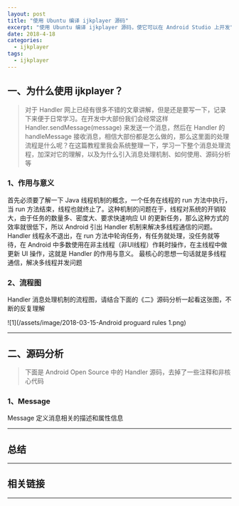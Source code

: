 ```yaml
---
layout: post
title: "使用 Ubuntu 编译 ijkplayer 源码"
excerpt: "使用 Ubuntu 编译 ijkplayer 源码，使它可以在 Android Studio 上开发"
date: 2018-4-18
categories:
  - ijkplayer
tags:
  - ijkplayer
---
```


## 一、为什么使用  ijkplayer？
> 对于 Handler 网上已经有很多不错的文章讲解，但是还是要写一下，记录下来便于日常学习。在开发中大部份我们会经常这样 Handler.sendMessage(message) 来发送一个消息，然后在 Handler 的 handleMessage 接收消息，相信大部份都是怎么做的，那么这里面的处理流程是什么呢？在这篇教程里我会系统整理一下，学习一下整个消息处理流程，加深对它的理解，以及为什么引入消息处理机制、如何使用、源码分析等

### 1、作用与意义 
首先必须要了解一下 Java 线程机制的概念，一个任务在线程的 run 方法中执行，当 run 方法结束，线程也就终止了。这种机制的问题在于，线程对系统的开销较大，由于任务的数量多、密度大、要求快速响应 UI 的更新任务，那么这种方式的效率就很低下，所以 Android 引出 Handler 机制来解决多线程通信的问题。Handler 线程永不退出，在 run 方法中轮询任务，有任务就处理，没任务就等待，在 Android 中多数使用在非主线程（非UI线程）作耗时操作，在主线程中做更新 UI 操作，这就是 Handler 的作用与意义。 
最核心的思想一句话就是多线程通信，解决多线程并发问题

### 2、流程图
Handler 消息处理机制的流程图，请结合下面的《二》源码分析一起看这张图，不断的反复理解

![1](/assets/image/2018-03-15-Android proguard rules 1.png)  

-------------------

## 二、源码分析
> 下面是 Android Open Source 中的 Handler 源码，去掉了一些注释和非核心代码

### 1、Message
Message 定义消息相关的描述和属性信息



-------------------




## 总结


-------------------

## 相关链接


-------------------